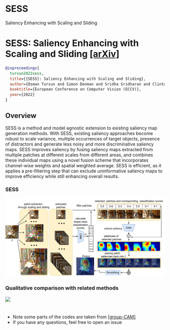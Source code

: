# SESS
 Saliency Enhancing with Scaling and Sliding
 
 # SESS: Saliency Enhancing with Scaling and Sliding [[arXiv]](https://arxiv.org/abs/2207.01769)
```BibTex
@inproceedings{
  tursun2022sess,
  title={{SESS}: Saliency Enhancing with Scaling and Sliding},
  author={Osman Tursun and Simon Denman and Sridha Sridharan and Clinton Fookes},
  booktitle={European Conference on Computer Vision (ECCV)},
  year={2022}
}
```

## Overview
SESS is a method and model agnostic extension to existing saliency map generation methods. With SESS, existing saliency approaches become robust to scale variance, multiple occurrences of target objects, presence of distractors and generate less noisy and more discriminative saliency maps. SESS improves saliency by fusing saliency maps extracted from multiple patches at different scales from different areas, and combines these individual maps using a novel fusion scheme that incorporates channel-wise weights and spatial weighted average. SESS is efficient, as it applies a pre-filtering step that can exclude uninformative saliency maps to improve efficiency while still enhancing overall results.

### SESS
<img align="center" width="800" src="assets/sess.png">

### Qualitative comparison with related methods
<img align="center" width="800" src="assets/sess_q1.png">


#
- Note some parts of the codes are taken from [[group-CAM]](https://github.com/wofmanaf/Group-CAM)
- If you have any questions, feel free to open an issue